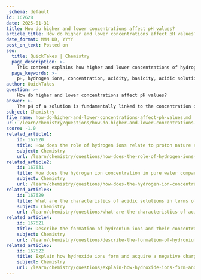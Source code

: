 ```yaml
---
_schema: default
id: 167628
date: 2025-01-31
title: How do higher and lower concentrations affect pH values?
article_title: How do higher and lower concentrations affect pH values?
date_format: MMM DD, YYYY
post_on_text: Posted on
seo:
  title: QuickTakes | Chemistry
  page_description: >-
    This content explains how higher and lower concentrations of hydrogen ions affect pH values, illustrating the relationship between acidity, basicity, and pH using examples and formulas relevant in various scientific fields.
  page_keywords: >-
    pH, hydrogen ions, concentration, acidity, basicity, acidic solutions, basic solutions, logarithmic scale, hydrocholoric acid, neutralization, dilution, chemical reactions, biological processes
author: QuickTakes
question: >-
    How do higher and lower concentrations affect pH values?
answer: >-
    The pH of a solution is fundamentally linked to the concentration of hydrogen ions ($\ce{H^+}$) present in that solution. The relationship is defined by the formula:\n\n$$\n\text{pH} = -\log[\ce{H^+}]\n$$\n\nThis means that as the concentration of hydrogen ions increases, the pH value decreases, indicating a more acidic solution. Conversely, when the concentration of hydrogen ions decreases, the pH value increases, indicating a more basic solution.\n\n### Effects of Higher Concentrations on pH:\n1. **Acidic Solutions**: In highly concentrated acidic solutions, such as a 3.0 M hydrochloric acid (HCl) solution, the pH can be negative. For example, the pH can be calculated as:\n   $$\n   \text{pH} = -\log(3.0) \approx -0.48\n   $$\n   This illustrates that higher concentrations of hydrogen ions lead to significantly lower pH values.\n\n2. **Basic Solutions**: For basic solutions, higher concentrations of hydroxide ions ($\ce{OH-}$) result in higher pH values. The pH scale is logarithmic, meaning that each whole number change on the scale represents a tenfold change in acidity or basicity. For instance, a solution with a pH of 9 is ten times more alkaline than one with a pH of 8.\n\n### Effects of Lower Concentrations on pH:\n1. **Dilution of Acids**: When an acidic solution is diluted, the concentration of hydrogen ions decreases, leading to an increase in pH. For example, if the hydrogen ion concentration decreases by a factor of 100, the pH will increase by 2 units (since pH is a logarithmic scale).\n\n2. **Neutralization**: As the concentration of hydrogen ions decreases, the solution approaches neutrality (pH 7). This is particularly relevant in titration processes, where the pH at the half-equivalence point tends to move towards 7 as concentrations decrease.\n\n### Summary:\n- **Higher Concentrations**: Lower pH (more acidic) for acids; higher pH (more basic) for bases.\n- **Lower Concentrations**: Higher pH (less acidic) for acids; lower pH (less basic) for bases.\n\nUnderstanding these relationships is crucial in various fields, including chemistry, environmental science, and biology, as pH can significantly affect chemical reactions, biological processes, and the solubility of various compounds.
subject: Chemistry
file_name: how-do-higher-and-lower-concentrations-affect-ph-values.md
url: /learn/chemistry/questions/how-do-higher-and-lower-concentrations-affect-ph-values
score: -1.0
related_article1:
    id: 167620
    title: How does the role of hydrogen ions relate to proton nature and electron transfer in water?
    subject: Chemistry
    url: /learn/chemistry/questions/how-does-the-role-of-hydrogen-ions-relate-to-proton-nature-and-electron-transfer-in-water
related_article2:
    id: 167631
    title: How does the hydrogen ion concentration in pure water compare to other solutions?
    subject: Chemistry
    url: /learn/chemistry/questions/how-does-the-hydrogen-ion-concentration-in-pure-water-compare-to-other-solutions
related_article3:
    id: 167629
    title: What are the characteristics of acidic solutions in terms of pH and hydrogen ion concentration?
    subject: Chemistry
    url: /learn/chemistry/questions/what-are-the-characteristics-of-acidic-solutions-in-terms-of-ph-and-hydrogen-ion-concentration
related_article4:
    id: 167621
    title: Describe the formation of hydronium ions and their concentration in pure water.
    subject: Chemistry
    url: /learn/chemistry/questions/describe-the-formation-of-hydronium-ions-and-their-concentration-in-pure-water
related_article5:
    id: 167622
    title: Explain how hydroxide ions form and acquire a negative charge.
    subject: Chemistry
    url: /learn/chemistry/questions/explain-how-hydroxide-ions-form-and-acquire-a-negative-charge
---
```


&nbsp;